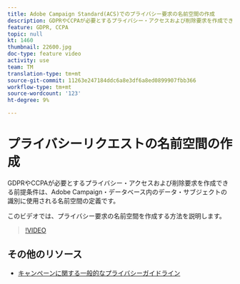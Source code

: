 ```yaml
---
title: Adobe Campaign Standard(ACS)でのプライバシー要求の名前空間の作成
description: GDPRやCCPAが必要とするプライバシー・アクセスおよび削除要求を作成できる前提条件は、Adobe Campaign・データベース内のデータ・サブジェクトの識別に使用される名前空間の定義です。 このビデオでは、プライバシー要求の名前空間を作成する方法を説明します。
feature: GDPR, CCPA
topic: null
kt: 1460
thumbnail: 22600.jpg
doc-type: feature video
activity: use
team: TM
translation-type: tm+mt
source-git-commit: 11263e247184ddc6a8e3df6a8ed0899907fbb366
workflow-type: tm+mt
source-wordcount: '123'
ht-degree: 9%

---
```



# プライバシーリクエストの名前空間の作成

GDPRやCCPAが必要とするプライバシー・アクセスおよび削除要求を作成できる前提条件は、Adobe Campaign・データベース内のデータ・サブジェクトの識別に使用される名前空間の定義です。

このビデオでは、プライバシー要求の名前空間を作成する方法を説明します。

>[!VIDEO](https://video.tv.adobe.com/v/22600?quality=12)

## その他のリソース

* [キャンペーンに関する一般的なプライバシーガイドライン](https://helpx.adobe.com/jp/campaign/kb/campaign-privacy-overview.html)
